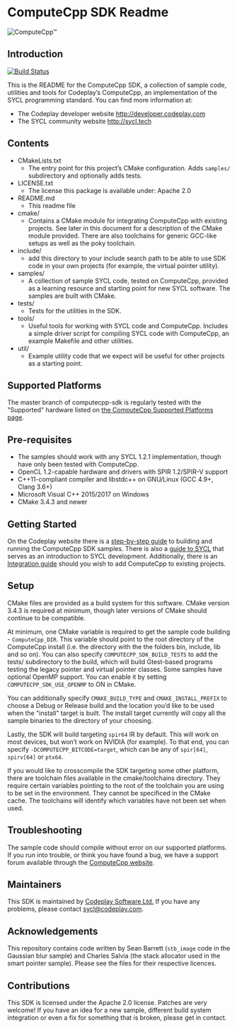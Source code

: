 # ComputeCpp SDK Readme

![ComputeCpp™]

## Introduction

[![Build Status]](https://travis-ci.org/codeplaysoftware/computecpp-sdk)

This is the README for the ComputeCpp SDK, a collection of sample code,
utilities and tools for Codeplay’s ComputeCpp, an implementation of the
SYCL programming standard. You can find more information at:

* The Codeplay developer website http://developer.codeplay.com
* The SYCL community website http://sycl.tech

## Contents

* CMakeLists.txt
  * The entry point for this project’s CMake configuration. Adds `samples/`
    subdirectory and optionally adds tests.
* LICENSE.txt
  * The license this package is available under: Apache 2.0
* README.md
  * This readme file
* cmake/
  * Contains a CMake module for integrating ComputeCpp with existing
    projects. See later in this document for a description of the
    CMake module provided. There are also toolchains for generic
    GCC-like setups as well as the poky toolchain.
* include/
  * add this directory to your include search path to be able to use
    SDK code in your own projects (for example, the virtual pointer utility).
* samples/
  * A collection of sample SYCL code, tested on ComputeCpp, provided
    as a learning resource and starting point for new SYCL software.
    The samples are built with CMake.
* tests/
  * Tests for the utilities in the SDK.
* tools/
  * Useful tools for working with SYCL code and ComputeCpp. Includes
    a simple driver script for compiling SYCL code with ComputeCpp,
    an example Makefile and other utilities.
* util/
  * Example utility code that we expect will be useful for other
    projects as a starting point.

## Supported Platforms

The master branch of computecpp-sdk is regularly tested with the "Supported" 
hardware listed on [the ComputeCpp Supported Platforms page]. 

## Pre-requisites

* The samples should work with any SYCL 1.2.1 implementation, though
  have only been tested with ComputeCpp.
* OpenCL 1.2-capable hardware and drivers with SPIR 1.2/SPIR-V support
* C++11-compliant compiler and libstdc++ on GNU/Linux (GCC 4.9+, Clang 3.6+)
* Microsoft Visual C++ 2015/2017 on Windows
* CMake 3.4.3 and newer

## Getting Started

On the Codeplay website there is a [step-by-step guide] to building and running 
the ComputeCpp SDK samples. There is also a [guide to SYCL] that serves as an
introduction to SYCL development. Additionally, there is an
[Integration guide] should you wish to add ComputeCpp to existing projects.

## Setup

CMake files are provided as a build system for this software. CMake
version 3.4.3 is required at minimum, though later versions of CMake
should continue to be compatible.

At minimum, one CMake variable is required to get the sample code
building - `ComputeCpp_DIR`. This variable should point to the root
directory of the ComputeCpp install (i.e. the directory with the the
folders bin, include, lib and so on). You can also specify
`COMPUTECPP_SDK_BUILD_TESTS` to add the tests/ subdirectory to the
build, which will build Gtest-based programs testing the legacy pointer
and virtual pointer classes. Some samples have optional OpenMP support.
You can enable it by setting `COMPUTECPP_SDK_USE_OPENMP` to ON in
CMake.

You can additionally specify `CMAKE_BUILD_TYPE` and
`CMAKE_INSTALL_PREFIX` to choose a Debug or Release build and the
location you’d like to be used when the "install" target is built. The
install target currently will copy all the sample binaries to the
directory of your choosing.

Lastly, the SDK will build targeting `spir64` IR by default. This will
work on most devices, but won’t work on NVIDIA (for example). To that
end, you can specify `-DCOMPUTECPP_BITCODE=target`, which can be any of
`spir[64]`, `spirv[64]` or `ptx64`.

If you would like to crosscompile the SDK targeting some other platform,
there are toolchain files available in the cmake/toolchains directory.
They require certain variables pointing to the root of the toolchain you
are using to be set in the environment. They cannot be specificed in the
CMake cache. The toolchains will identify which variables have not been
set when used.

## Troubleshooting

The sample code should compile without error on our supported platforms.
If you run into trouble, or think you have found a bug, we have a support
forum available through the [ComputeCpp website].

## Maintainers

This SDK is maintained by [Codeplay Software Ltd.]
If you have any problems, please contact sycl@codeplay.com.

## Acknowledgements

This repository contains code written by Sean Barrett (`stb_image` code
in the Gaussian blur sample) and Charles Salvia (the stack allocator
used in the smart pointer sample). Please see the files for their
respective licences.

## Contributions

This SDK is licensed under the Apache 2.0 license. Patches are very
welcome! If you have an idea for a new sample, different build system
integration or even a fix for something that is broken, please get in
contact.

[ComputeCpp™]: https://www.codeplay.com/public/uploaded/public/computecpp_logo.png
[Build Status]: https://travis-ci.org/codeplaysoftware/computecpp-sdk.svg?branch=master
[step-by-step guide]: https://developer.codeplay.com/computecppce/latest/getting-started-guide
[Integration guide]: https://developer.codeplay.com/computecppce/latest/integration-guide
[FAQ page]: https://developer.codeplay.com/computecppce/latest/faq
[Codeplay Software Ltd.]: https://www.codeplay.com
[ComputeCpp website]: https://developer.codeplay.com
[guide to SYCL]: https://developer.codeplay.com/products/computecpp/ce/guides/sycl-guide
[the ComputeCpp Supported Platforms page]: https://developer.codeplay.com/products/computecpp/ce/guides/platform-support